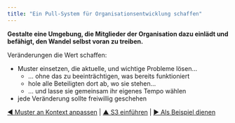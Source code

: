 ```yaml
---
title: "Ein Pull-System für Organisationsentwicklung schaffen"
---
```



**Gestalte eine Umgebung, die Mitglieder der Organisation dazu einlädt und befähigt, den Wandel selbst voran zu treiben.**

Veränderungen die Wert schaffen:

- Muster einsetzen, die aktuelle, und wichtige Probleme lösen… 
  - … ohne das zu beeinträchtigen, was bereits funktioniert
  - hole alle Beteiligten dort ab, wo sie stehen…
  - … und lasse sie gemeinsam ihr eigenes Tempo wählen
- jede Veränderung sollte freiwillig geschehen

[&#9664; Muster an Kontext anpassen](adapt-patterns-to-context.html) | [&#9650; S3 einführen](bringing-in-s3.html) | [&#9654; Als Beispiel dienen](be-the-change.html)

